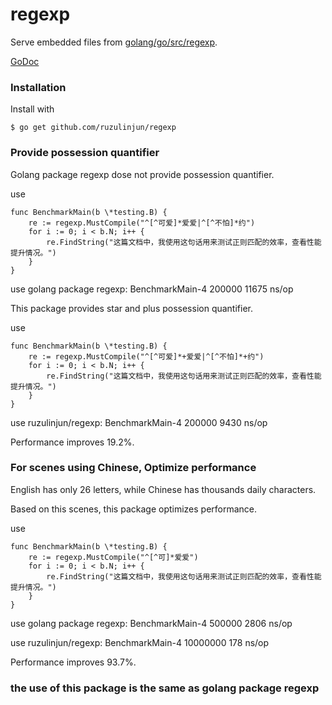# regexp

Serve embedded files from [golang/go/src/regexp](https://github.com/golang/go/tree/master/src/regexp).

[GoDoc](http://godoc.org/github.com/ruzulinjun/regexp)

### Installation

Install with

    $ go get github.com/ruzulinjun/regexp

### Provide possession quantifier

Golang package regexp dose not provide possession quantifier.

use

    func BenchmarkMain(b \*testing.B) {
    	re := regexp.MustCompile("^[^可爱]*爱爱|^[^不怕]*约")
    	for i := 0; i < b.N; i++ {
    		re.FindString("这篇文档中，我使用这句话用来测试正则匹配的效率，查看性能提升情况。")
    	}
    }

use golang package regexp: BenchmarkMain-4   	  200000	     11675 ns/op

This package provides star and plus possession quantifier.

use 

    func BenchmarkMain(b \*testing.B) {
    	re := regexp.MustCompile("^[^可爱]*+爱爱|^[^不怕]*+约")
    	for i := 0; i < b.N; i++ {
    		re.FindString("这篇文档中，我使用这句话用来测试正则匹配的效率，查看性能提升情况。")
    	}
    }

use ruzulinjun/regexp: BenchmarkMain-4   	200000	      9430 ns/op

Performance improves 19.2%.

### For scenes using Chinese, Optimize performance
English has only 26 letters, while Chinese has thousands daily characters.

Based on this scenes, this package optimizes performance.

use

    func BenchmarkMain(b \*testing.B) {
    	re := regexp.MustCompile("^[^可]*爱爱")
    	for i := 0; i < b.N; i++ {
    		re.FindString("这篇文档中，我使用这句话用来测试正则匹配的效率，查看性能提升情况。")
    	}
    }

use golang package regexp: BenchmarkMain-4   	  500000	      2806 ns/op

use ruzulinjun/regexp: BenchmarkMain-4   	10000000	       178 ns/op 

Performance improves 93.7%.

### the use of this package is the same as golang package regexp
